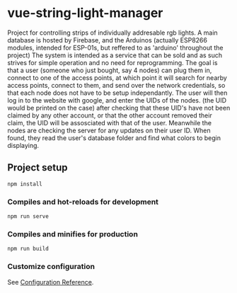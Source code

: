 # vue-string-light-manager

Project for controlling strips of individually addresable rgb lights. A main database is hosted by Firebase, and the Arduinos (actually ESP8266 modules, intended for ESP-01s, but reffered to as 'arduino' throughout the project) The system is intended as a service that can be sold and as such strives for simple operation and no need for reprogramming. The goal is that a user (someone who just bought, say 4 nodes) can plug them in, connect to one of the access points, at which point it will search for nearby access points, connect to them, and send over the network credentials, so that each node does not have to be setup independantly. The user will then log in to the website with google, and enter the UIDs of the nodes. (the UID would be printed on the case) after checking that these UID's have not been claimed by any other account, or that the other account removed their claim, the UID will be assosciated with that of the user. Meanwhile the nodes are checking the server for any updates on their user ID. When found, they read the user's database folder and find what colors to begin displaying.

## Project setup
```
npm install
```

### Compiles and hot-reloads for development
```
npm run serve
```

### Compiles and minifies for production
```
npm run build
```

### Customize configuration
See [Configuration Reference](https://cli.vuejs.org/config/).
